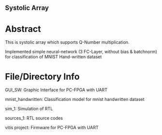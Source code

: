## Systolic Array
# Abstract
This is systolic array which supports Q-Number multiplication.

Implemented simple neural-network (3 FC-Layer, without bias & batchnorm) for classification of MNIST Hand-written dataset

# File/Directory Info
GUI_SW: Graphic Interface for PC-FPGA with UART

mnist_handwritten: Classification model for mnist handwritten dataset

sim_1: Simulation of RTL

sources_1: RTL source codes

vitis project: Firmware for PC-FPGA with UART
